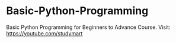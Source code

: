 # Basic-Python-Programming
Basic Python Programming for Beginners to Advance Course. Visit: https://youtube.com/studymart
